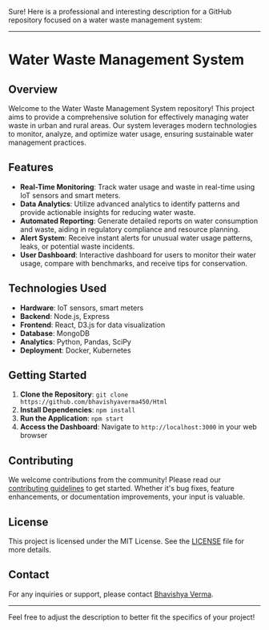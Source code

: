 Sure! Here is a professional and interesting description for a GitHub repository focused on a water waste management system:

---

# Water Waste Management System

## Overview
Welcome to the Water Waste Management System repository! This project aims to provide a comprehensive solution for effectively managing water waste in urban and rural areas. Our system leverages modern technologies to monitor, analyze, and optimize water usage, ensuring sustainable water management practices.

## Features
- **Real-Time Monitoring**: Track water usage and waste in real-time using IoT sensors and smart meters.
- **Data Analytics**: Utilize advanced analytics to identify patterns and provide actionable insights for reducing water waste.
- **Automated Reporting**: Generate detailed reports on water consumption and waste, aiding in regulatory compliance and resource planning.
- **Alert System**: Receive instant alerts for unusual water usage patterns, leaks, or potential waste incidents.
- **User Dashboard**: Interactive dashboard for users to monitor their water usage, compare with benchmarks, and receive tips for conservation.

## Technologies Used
- **Hardware**: IoT sensors, smart meters
- **Backend**: Node.js, Express
- **Frontend**: React, D3.js for data visualization
- **Database**: MongoDB
- **Analytics**: Python, Pandas, SciPy
- **Deployment**: Docker, Kubernetes

## Getting Started
1. **Clone the Repository**: `git clone https://github.com/bhavishyaverma450/Html`
2. **Install Dependencies**: `npm install`
3. **Run the Application**: `npm start`
4. **Access the Dashboard**: Navigate to `http://localhost:3000` in your web browser

## Contributing
We welcome contributions from the community! Please read our [contributing guidelines](CONTRIBUTING.md) to get started. Whether it's bug fixes, feature enhancements, or documentation improvements, your input is valuable.

## License
This project is licensed under the MIT License. See the [LICENSE](LICENSE) file for more details.

## Contact
For any inquiries or support, please contact [Bhavishya Verma](mailto:bhavishyaverma450@example.com).

---

Feel free to adjust the description to better fit the specifics of your project!
